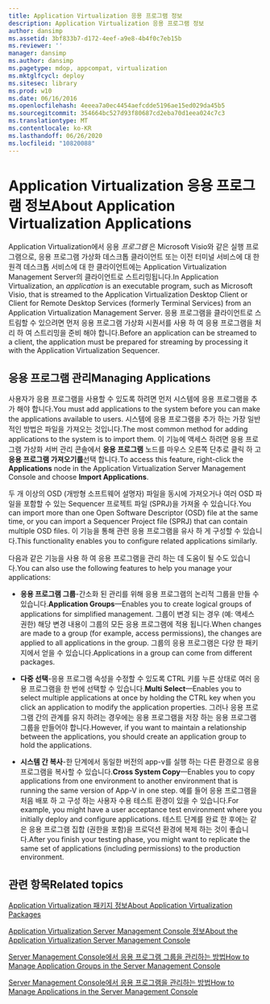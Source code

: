 ```yaml
---
title: Application Virtualization 응용 프로그램 정보
description: Application Virtualization 응용 프로그램 정보
author: dansimp
ms.assetid: 3bf833b7-d172-4eef-a9e8-4b4f0c7eb15b
ms.reviewer: ''
manager: dansimp
ms.author: dansimp
ms.pagetype: mdop, appcompat, virtualization
ms.mktglfcycl: deploy
ms.sitesec: library
ms.prod: w10
ms.date: 06/16/2016
ms.openlocfilehash: 4eeea7a0ec4454aefcdde5196ae15ed029da45b5
ms.sourcegitcommit: 354664bc527d93f80687cd2eba70d1eea024c7c3
ms.translationtype: MT
ms.contentlocale: ko-KR
ms.lasthandoff: 06/26/2020
ms.locfileid: "10820088"
---
```

# <span data-ttu-id="c6932-103">Application Virtualization 응용 프로그램 정보</span><span class="sxs-lookup"><span data-stu-id="c6932-103">About Application Virtualization Applications</span></span>


<span data-ttu-id="c6932-104">Application Virtualization에서 응용 *프로그램* 은 Microsoft Visio와 같은 실행 프로그램으로, 응용 프로그램 가상화 데스크톱 클라이언트 또는 이전 터미널 서비스에 대 한 원격 데스크톱 서비스에 대 한 클라이언트에는 Application Virtualization Management Server의 클라이언트로 스트리밍됩니다.</span><span class="sxs-lookup"><span data-stu-id="c6932-104">In Application Virtualization, an *application* is an executable program, such as Microsoft Visio, that is streamed to the Application Virtualization Desktop Client or Client for Remote Desktop Services (formerly Terminal Services) from an Application Virtualization Management Server.</span></span> <span data-ttu-id="c6932-105">응용 프로그램을 클라이언트로 스트림할 수 있으려면 먼저 응용 프로그램 가상화 시퀀서를 사용 하 여 응용 프로그램을 처리 하 여 스트리밍을 준비 해야 합니다.</span><span class="sxs-lookup"><span data-stu-id="c6932-105">Before an application can be streamed to a client, the application must be prepared for streaming by processing it with the Application Virtualization Sequencer.</span></span>

## <span data-ttu-id="c6932-106">응용 프로그램 관리</span><span class="sxs-lookup"><span data-stu-id="c6932-106">Managing Applications</span></span>


<span data-ttu-id="c6932-107">사용자가 응용 프로그램을 사용할 수 있도록 하려면 먼저 시스템에 응용 프로그램을 추가 해야 합니다.</span><span class="sxs-lookup"><span data-stu-id="c6932-107">You must add applications to the system before you can make the applications available to users.</span></span> <span data-ttu-id="c6932-108">시스템에 응용 프로그램을 추가 하는 가장 일반적인 방법은 파일을 가져오는 것입니다.</span><span class="sxs-lookup"><span data-stu-id="c6932-108">The most common method for adding applications to the system is to import them.</span></span> <span data-ttu-id="c6932-109">이 기능에 액세스 하려면 응용 프로그램 가상화 서버 관리 콘솔에서 **응용 프로그램** 노드를 마우스 오른쪽 단추로 클릭 하 고 **응용 프로그램 가져오기를**선택 합니다.</span><span class="sxs-lookup"><span data-stu-id="c6932-109">To access this feature, right-click the **Applications** node in the Application Virtualization Server Management Console and choose **Import Applications**.</span></span>

<span data-ttu-id="c6932-110">두 개 이상의 OSD (개방형 소프트웨어 설명자) 파일을 동시에 가져오거나 여러 OSD 파일을 포함할 수 있는 Sequencer 프로젝트 파일 (SPRJ)을 가져올 수 있습니다.</span><span class="sxs-lookup"><span data-stu-id="c6932-110">You can import more than one Open Software Descriptor (OSD) file at the same time, or you can import a Sequencer Project file (SPRJ) that can contain multiple OSD files.</span></span> <span data-ttu-id="c6932-111">이 기능을 통해 관련 응용 프로그램을 유사 하 게 구성할 수 있습니다.</span><span class="sxs-lookup"><span data-stu-id="c6932-111">This functionality enables you to configure related applications similarly.</span></span>

<span data-ttu-id="c6932-112">다음과 같은 기능을 사용 하 여 응용 프로그램을 관리 하는 데 도움이 될 수도 있습니다.</span><span class="sxs-lookup"><span data-stu-id="c6932-112">You can also use the following features to help you manage your applications:</span></span>

-   <span data-ttu-id="c6932-113">**응용 프로그램 그룹**-간소화 된 관리를 위해 응용 프로그램의 논리적 그룹을 만들 수 있습니다.</span><span class="sxs-lookup"><span data-stu-id="c6932-113">**Application Groups**—Enables you to create logical groups of applications for simplified management.</span></span> <span data-ttu-id="c6932-114">그룹이 변경 되는 경우 (예: 액세스 권한) 해당 변경 내용이 그룹의 모든 응용 프로그램에 적용 됩니다.</span><span class="sxs-lookup"><span data-stu-id="c6932-114">When changes are made to a group (for example, access permissions), the changes are applied to all applications in the group.</span></span> <span data-ttu-id="c6932-115">그룹의 응용 프로그램은 다양 한 패키지에서 얻을 수 있습니다.</span><span class="sxs-lookup"><span data-stu-id="c6932-115">Applications in a group can come from different packages.</span></span>

-   <span data-ttu-id="c6932-116">**다중 선택**-응용 프로그램 속성을 수정할 수 있도록 CTRL 키를 누른 상태로 여러 응용 프로그램을 한 번에 선택할 수 있습니다.</span><span class="sxs-lookup"><span data-stu-id="c6932-116">**Multi Select**—Enables you to select multiple applications at once by holding the CTRL key when you click an application to modify the application properties.</span></span> <span data-ttu-id="c6932-117">그러나 응용 프로그램 간의 관계를 유지 하려는 경우에는 응용 프로그램을 저장 하는 응용 프로그램 그룹을 만들어야 합니다.</span><span class="sxs-lookup"><span data-stu-id="c6932-117">However, if you want to maintain a relationship between the applications, you should create an application group to hold the applications.</span></span>

-   <span data-ttu-id="c6932-118">**시스템 간 복사**-한 단계에서 동일한 버전의 app-v를 실행 하는 다른 환경으로 응용 프로그램을 복사할 수 있습니다.</span><span class="sxs-lookup"><span data-stu-id="c6932-118">**Cross System Copy**—Enables you to copy applications from one environment to another environment that is running the same version of App-V in one step.</span></span> <span data-ttu-id="c6932-119">예를 들어 응용 프로그램을 처음 배포 하 고 구성 하는 사용자 수용 테스트 환경이 있을 수 있습니다.</span><span class="sxs-lookup"><span data-stu-id="c6932-119">For example, you might have a user acceptance test environment where you initially deploy and configure applications.</span></span> <span data-ttu-id="c6932-120">테스트 단계를 완료 한 후에는 같은 응용 프로그램 집합 (권한을 포함)을 프로덕션 환경에 복제 하는 것이 좋습니다.</span><span class="sxs-lookup"><span data-stu-id="c6932-120">After you finish your testing phase, you might want to replicate the same set of applications (including permissions) to the production environment.</span></span>

## <span data-ttu-id="c6932-121">관련 항목</span><span class="sxs-lookup"><span data-stu-id="c6932-121">Related topics</span></span>


[<span data-ttu-id="c6932-122">Application Virtualization 패키지 정보</span><span class="sxs-lookup"><span data-stu-id="c6932-122">About Application Virtualization Packages</span></span>](about-application-virtualization-packages.md)

[<span data-ttu-id="c6932-123">Application Virtualization Server Management Console 정보</span><span class="sxs-lookup"><span data-stu-id="c6932-123">About the Application Virtualization Server Management Console</span></span>](about-the-application-virtualization-server-management-console.md)

[<span data-ttu-id="c6932-124">Server Management Console에서 응용 프로그램 그룹을 관리하는 방법</span><span class="sxs-lookup"><span data-stu-id="c6932-124">How to Manage Application Groups in the Server Management Console</span></span>](how-to-manage-application-groups-in-the-server-management-console.md)

[<span data-ttu-id="c6932-125">Server Management Console에서 응용 프로그램을 관리하는 방법</span><span class="sxs-lookup"><span data-stu-id="c6932-125">How to Manage Applications in the Server Management Console</span></span>](how-to-manage-applications-in-the-server-management-console.md)

 

 





